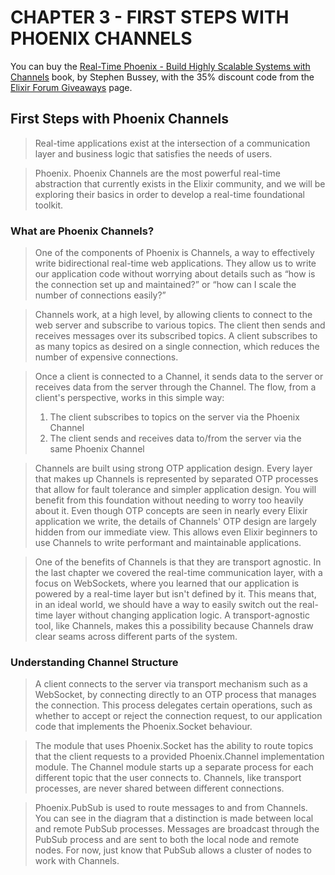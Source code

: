 # CHAPTER 3 - FIRST STEPS WITH PHOENIX CHANNELS

You can buy the [Real-Time Phoenix - Build Highly Scalable Systems with Channels](https://pragprog.com/titles/sbsockets/real-time-phoenix/) book, by Stephen Bussey, with the 35% discount code from the [Elixir Forum Giveaways](https://elixirforum.com/t/elixir-forum-update-2022-the-100-000-issue/45299) page.


## First Steps with Phoenix Channels

> Real-time applications exist at the intersection of a communication layer and business logic that satisfies the needs of users.

> Phoenix. Phoenix Channels are the most powerful real-time abstraction that 
> currently exists in the Elixir community, and we will be exploring their 
> basics in order to develop a real-time foundational toolkit.

### What are Phoenix Channels?

> One of the components of Phoenix is Channels, a way to effectively write
> bidirectional real-time web applications. They allow us to write our 
> application code without worrying about details such as “how is the connection
> set up and maintained?” or “how can I scale the number of connections easily?”

> Channels work, at a high level, by allowing clients to connect to the web
> server and subscribe to various topics. The client then sends and receives
> messages over its subscribed topics. A client subscribes to as many topics
> as desired on a single connection, which reduces the number of expensive
> connections.

> Once a client is connected to a Channel, it sends data to the server or 
> receives data from the server through the Channel. The flow, from a client's 
> perspective, works in this simple way:
> 1. The client subscribes to topics on the server via the Phoenix Channel
> 2. The client sends and receives data to/from the server via the same Phoenix Channel

> Channels are built using strong OTP application design. Every layer that makes
> up Channels is represented by separated OTP processes that allow for fault 
>tolerance and simpler application design. You will benefit from this foundation 
> without needing to worry too heavily about it. Even though OTP concepts are 
> seen in nearly every Elixir application we write, the details of Channels' OTP 
> design are largely hidden from our immediate view. This allows even Elixir 
> beginners to use Channels to write performant and maintainable applications.

> One of the benefits of Channels is that they are transport agnostic. In the
> last chapter we covered the real-time communication layer, with a focus on
> WebSockets, where you learned that our application is powered by a real-time
> layer but isn't defined by it. This means that, in an ideal world, we should
> have a way to easily switch out the real-time layer without changing 
> application logic. A transport-agnostic tool, like Channels, makes this a 
> possibility because Channels draw clear seams across different parts of the 
> system.

### Understanding Channel Structure

> A client connects to the server via transport mechanism such as a WebSocket,
> by connecting directly to an OTP process that manages the connection. This
> process delegates certain operations, such as whether to accept or reject the
> connection request, to our application code that implements the Phoenix.Socket
> behaviour.

> The module that uses Phoenix.Socket has the ability to route topics that the
> client requests to a provided Phoenix.Channel implementation module. The
> Channel module starts up a separate process for each different topic that the
> user connects to. Channels, like transport processes, are never shared between
> different connections.

> Phoenix.PubSub is used to route messages to and from Channels. You can see
> in the diagram that a distinction is made between local and remote PubSub
> processes. Messages are broadcast through the PubSub process and are sent
> to both the local node and remote nodes. For now, just know that PubSub
> allows a cluster of nodes to work with Channels.
